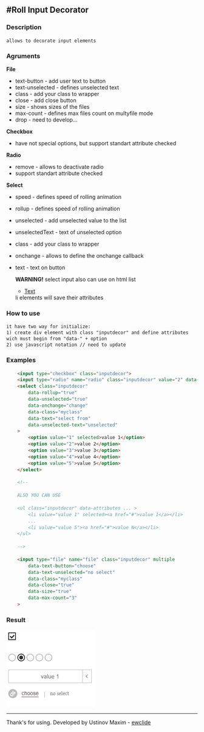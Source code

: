 #Roll Input Decorator
-------------

### Description

	allows to decorate input elements

### Agruments

**File**
- text-button - add user text to button
- text-unselected - defines unselected text
- class - add your class to wrapper
- close - add close button
- size - shows sizes of the files
- max-count - defines max files count on multyfile mode
- drop - need to develop...

**Checkbox**
- have not special options, but support standart attribute checked

**Radio**
- remove - allows to deactivate radio
- support standart attribute checked

**Select**
- speed - defines speed of rolling animation
- rollup - defines speed of rolling animation
- unselected - add unselected value to the list
- unselectedText - text of unselected option
- class - add your class to wrapper
- onchange - allows to define the onchange callback
- text - text on button

	**WARNING!**
	select input also can use on html list <ul><li><a href="">Text</a></li></ul>
	li elements will save their attributes

### How to use

	it have two way for initialize:
	1) create div element with class "inputdecor" and define attributes wich must begin from "data-" + option
	2) use javascript notation // need to update

### Examples

```html
	<input type="checkbox" class="inputdecor">
	<input type="radio" name="radio" class="inputdecor" value="2" data-remove="false">
	<select class="inputdecor"
		data-rollup="true"
		data-unselected="true"
		data-onchange="change"
		data-class="myclass"
		data-text="select from"
		data-unselected-text="unselected"
	>
		<option value="1" selected>value 1</option>
		<option value="2">value 2</option>
		<option value="3">value 3</option>
		<option value="4">value 4</option>
		<option value="5">value 5</option>
	</select>

	<!--

	ALSO YOU CAN USE

	<ul class="inputdecor" data-attributes ... >
		<li value="value 1" selected><a href="#">value 1</a></li>
		...
		<li value="value 5"><a href="#">value N</a></li>
	</ul>

	-->

	<input type="file" name="file" class="inputdecor" multiple
		data-text-button="choose"
		data-text-unselected="no select"
		data-class="myclass"
		data-close="true"
		data-size="true"
		data-max-count="3"
	>
```

### Result

![linebar on page](result.jpg)

-------------
Thank's for using.
Developed by Ustinov Maxim - [ewclide](http://vk.com/ewclide)